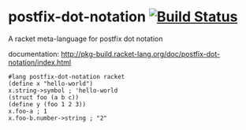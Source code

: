 postfix-dot-notation [![Build Status](https://travis-ci.org/AlexKnauth/postfix-dot-notation.png?branch=master)](https://travis-ci.org/AlexKnauth/postfix-dot-notation)
===
A racket meta-language for postfix dot notation

documentation: http://pkg-build.racket-lang.org/doc/postfix-dot-notation/index.html

```racket
#lang postfix-dot-notation racket
(define x "hello-world")
x.string->symbol ; 'hello-world
(struct foo (a b c))
(define y (foo 1 2 3))
x.foo-a ; 1
x.foo-b.number->string ; "2"
```
